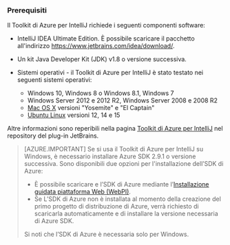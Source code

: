 ### Prerequisiti

Il Toolkit di Azure per IntelliJ richiede i seguenti componenti software:

* IntelliJ IDEA Ultimate Edition. È possibile scaricare il pacchetto all'indirizzo <https://www.jetbrains.com/idea/download/>.

* Un kit Java Developer Kit (JDK) v1.8 o versione successiva.

* Sistemi operativi - il Toolkit di Azure per IntelliJ è stato testato nei seguenti sistemi operativi:
    * Windows 10, Windows 8 o Windows 8.1, Windows 7
    * Windows Server 2012 e 2012 R2, Windows Server 2008 e 2008 R2
    * [Mac OS X](http://www.apple.com/osx) versioni "Yosemite" e "El Captain"
    * [Ubuntu Linux](http://www.ubuntu.com) versioni 12, 14 e 15

Altre informazioni sono reperibili nella pagina [Toolkit di Azure per IntelliJ](https://plugins.jetbrains.com/plugin/8053) nel repository del plug-in JetBrains.

> [AZURE.IMPORTANT] Se si usa il Toolkit di Azure per IntelliJ su Windows, è necessario installare Azure SDK 2.9.1 o versione successiva. Sono disponibili due opzioni per l'installazione dell’SDK di Azure:
> 
> * È possibile scaricare e l’SDK di Azure mediante l’[Installazione guidata piattaforma Web (WebPI)](http://go.microsoft.com/fwlink/?LinkID=252838).
> * Se L’SDK di Azure non è installata al momento della creazione del primo progetto di distribuzione di Azure, verrà richiesto di scaricarla automaticamente e di installare la versione necessaria di Azure SDK.
> 
> Si noti che l’SDK di Azure è necessaria solo per Windows.

<!---HONumber=AcomDC_0706_2016-->
